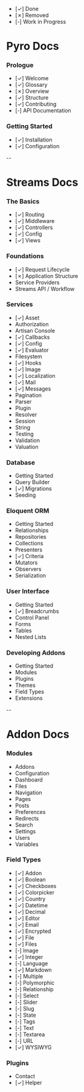 - [&check;] Done
- [&cross;] Removed
- [-] Work in Progress

# Pyro Docs

### Prologue

- [&check;] Welcome
- [&check;] Glossary
- [&cross;] Overview
- [&check;] Structure
- [&check;] Contributing
- [-] API Documentation

### Getting Started

- [&check;] Installation
- [&check;] Configuration

--

# Streams Docs

### The Basics

- [&check;] Routing
- [&check;] Middleware
- [&check;] Controllers
- [&check;] Config
- [&check;] Views

### Foundations

- [&check;] Request Lifecycle
- [&cross;] Application Structure
- Service Providers
- Streams API / Workflow

### Services

- [&check;] Asset
- Authorization
- Artisan Console
- [&check;] Callbacks
- [&check;] Config
- [&check;] Evaluator
- Filesystem
- [&check;] Hooks
- [&check;] Image
- [&check;] Localization
- [&check;] Mail
- [&check;] Messages
- Pagination
- Parser
- Plugin
- Resolver
- Session
- String
- Testing
- Validation
- Valuation

### Database

- Getting Started
- Query Builder
- [&check;] Migrations
- Seeding

### Eloquent ORM

- Getting Started
- Relationships
- Repositories
- Collections
- Presenters
- [&check;] Criteria
- Mutators
- Observers
- Serialization

### User Interface

- Getting Started
- [&check;] Breadcrumbs
- Control Panel
- Forms
- Tables
- Nested Lists

### Developing Addons

- Getting Started
- Modules
- Plugins
- Themes
- Field Types
- Extensions

--

# Addon Docs

### Modules

- Addons
- Configuration
- Dashboard
- Files
- Navigation
- Pages
- Posts
- Preferences
- Redirects
- Search
- Settings
- Users
- Variables

### Field Types

- [&check;] Addon
- [&check;] Boolean
- [&check;] Checkboxes
- [&check;] Colorpicker
- [&check;] Country
- [&check;] Datetime
- [&check;] Decimal
- [&check;] Editor
- [&check;] Email
- [&check;] Encrypted
- [&check;] File
- [&check;] Files
- [-] Image
- [&check;] Integer
- [-] Language
- [&check;] Markdown
- [-] Multiple
- [-] Polymorphic
- [-] Relationship
- [-] Select
- [-] Slider
- [-] Slug
- [-] State
- [-] Tags
- [-] Text
- [-] Textarea
- [-] URL
- [&check;] WYSIWYG

### Plugins

- Contact
- [&check;] Helper
